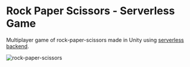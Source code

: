 # Rock Paper Scissors - Serverless Game

Multiplayer game of rock-paper-scissors made in Unity using [serverless backend](https://github.com/kalkatos/functions-game).

![rock-paper-scissors](https://github.com/kalkatos/instruction-images/blob/main/rps_multiplayer_v0.1.22-short.gif)
